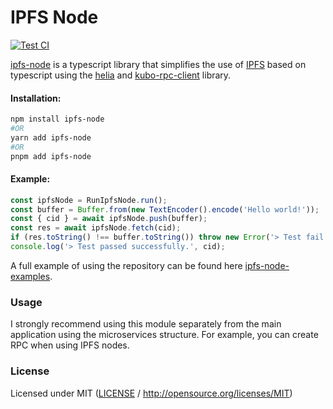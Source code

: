 # IPFS Node

[![Test CI](https://github.com/0xdino/ipfs-node/actions/workflows/test.yml/badge.svg)](https://github.com/0xdino/ipfs-node/actions/workflows/test.yml)

[ipfs-node](https://github.com/0xdino/ipfs-node) is a typescript library that simplifies the use of [IPFS](https://ipfs.tech/) based on typescript using the [helia](https://github.com/ipfs/helia) and [kubo-rpc-client](https://github.com/ipfs/js-kubo-rpc-client) library.

#### Installation:

```bash
npm install ipfs-node
#OR
yarn add ipfs-node
#OR
pnpm add ipfs-node
```

#### Example:

```ts
const ipfsNode = RunIpfsNode.run();
const buffer = Buffer.from(new TextEncoder().encode('Hello world!'));
const { cid } = await ipfsNode.push(buffer);
const res = await ipfsNode.fetch(cid);
if (res.toString() !== buffer.toString()) throw new Error('> Test fail!');
console.log('> Test passed successfully.', cid);
```

A full example of using the repository can be found here [ipfs-node-examples](https://github.com/0xdino/ipfs-node-examples).

### Usage

I strongly recommend using this module separately from the main application using the microservices structure.
For example, you can create RPC when using IPFS nodes.

### License

Licensed under MIT ([LICENSE](LICENSE) / http://opensource.org/licenses/MIT)
